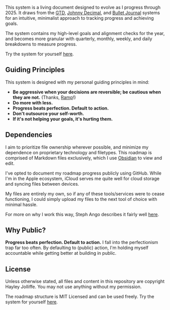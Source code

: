 This system is a living document designed to evolve as I progress through 2025. It draws from the [GTD](https://gettingthingsdone.com), [Johnny Decimal](https://johnnydecimal.com), and [Bullet Journal](https://bulletjournal.com) systems for an intuitive, minimalist approach to tracking progress and achieving goals.

The system contains my high-level goals and alignment checks for the year, and becomes more granular with quarterly, monthly, weekly, and daily breakdowns to measure progress.

Try the system for yourself [here](https://github.com/hayleyjolliffe/roadmap-obsidian).

## Guiding Principles

This system is designed with my personal guiding principles in mind:

- **Be aggressive when your decisions are reversible; be cautious when they are not.** (Thanks, [Ramp](https://engineering.ramp.com/post/engineering-principles)!)
- **Do more with less.**
- **Progress beats perfection. Default to action.**
- **Don't outsource your self-worth.**
- **If it's not helping your goals, it's hurting them.**

## Dependencies

I aim to prioritize file ownership wherever possible, and minimize my dependence on proprietary technology and filetypes. This roadmap is comprised of Markdown files exclusively, which I use [Obsidian](https://obsidian.md) to view and edit.

I've opted to document my roadmap progress publicly using GitHub. While I'm in the Apple ecosystem, iCloud serves me quite well for cloud storage and syncing files between devices.

My files are entirely my own, so if any of these tools/services were to cease functioning, I could simply upload my files to the next tool of choice with minimal hassle.

For more on why I work this way, Steph Ango describes it fairly well [here](https://stephango.com/file-over-app).

## Why Public?

**Progress beats perfection. Default to action.** I fall into the perfectionism trap far too often. By defaulting to (public) action, I'm holding myself accountable while getting better at building in public.

## License

Unless otherwise stated, all files and content in this repository are copyright Hayley Jolliffe. You may not use anything without my permission.

The roadmap structure is MIT Licensed and can be used freely. Try the system for yourself [here](https://github.com/hayleyjolliffe/roadmap-obsidian).